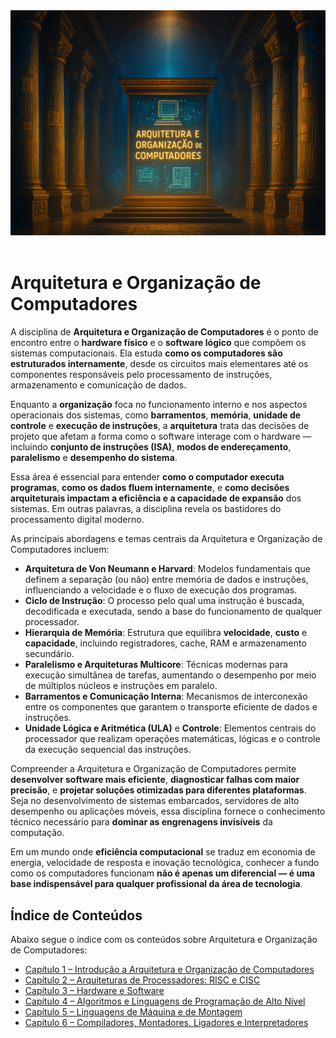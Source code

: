 <div align="center">
  <a href="https://github.com/joseferreira-dev/my-study-notes/tree/main/arquitetura-e-organizacao-de-computadores"><img src="./contents/banner-arquitetura-e-organizacao-de-computadores.png"></a>
</div>
<br>

# Arquitetura e Organização de Computadores

A disciplina de **Arquitetura e Organização de Computadores** é o ponto de encontro entre o **hardware físico** e o **software lógico** que compõem os sistemas computacionais. Ela estuda **como os computadores são estruturados internamente**, desde os circuitos mais elementares até os componentes responsáveis pelo processamento de instruções, armazenamento e comunicação de dados.

Enquanto a **organização** foca no funcionamento interno e nos aspectos operacionais dos sistemas, como **barramentos**, **memória**, **unidade de controle** e **execução de instruções**, a **arquitetura** trata das decisões de projeto que afetam a forma como o software interage com o hardware — incluindo **conjunto de instruções (ISA)**, **modos de endereçamento**, **paralelismo** e **desempenho do sistema**.

Essa área é essencial para entender **como o computador executa programas**, **como os dados fluem internamente**, e **como decisões arquiteturais impactam a eficiência e a capacidade de expansão** dos sistemas. Em outras palavras, a disciplina revela os bastidores do processamento digital moderno.

As principais abordagens e temas centrais da Arquitetura e Organização de Computadores incluem:

- **Arquitetura de Von Neumann e Harvard**: Modelos fundamentais que definem a separação (ou não) entre memória de dados e instruções, influenciando a velocidade e o fluxo de execução dos programas.
- **Ciclo de Instrução**: O processo pelo qual uma instrução é buscada, decodificada e executada, sendo a base do funcionamento de qualquer processador.
- **Hierarquia de Memória**: Estrutura que equilibra **velocidade**, **custo** e **capacidade**, incluindo registradores, cache, RAM e armazenamento secundário.
- **Paralelismo e Arquiteturas Multicore**: Técnicas modernas para execução simultânea de tarefas, aumentando o desempenho por meio de múltiplos núcleos e instruções em paralelo.
- **Barramentos e Comunicação Interna**: Mecanismos de interconexão entre os componentes que garantem o transporte eficiente de dados e instruções.
- **Unidade Lógica e Aritmética (ULA)** e **Controle**: Elementos centrais do processador que realizam operações matemáticas, lógicas e o controle da execução sequencial das instruções.

Compreender a Arquitetura e Organização de Computadores permite **desenvolver software mais eficiente**, **diagnosticar falhas com maior precisão**, e **projetar soluções otimizadas para diferentes plataformas**. Seja no desenvolvimento de sistemas embarcados, servidores de alto desempenho ou aplicações móveis, essa disciplina fornece o conhecimento técnico necessário para **dominar as engrenagens invisíveis** da computação.

Em um mundo onde **eficiência computacional** se traduz em economia de energia, velocidade de resposta e inovação tecnológica, conhecer a fundo como os computadores funcionam **não é apenas um diferencial — é uma base indispensável para qualquer profissional da área de tecnologia**.

## Índice de Conteúdos

Abaixo segue o índice com os conteúdos sobre Arquitetura e Organização de Computadores:

- [Capítulo 1 – Introdução a Arquitetura e Organização de Computadores](contents/01-introducao.md)
- [Capítulo 2 – Arquiteturas de Processadores: RISC e CISC](contents/02-arquitetura-de-processadores.md)
- [Capítulo 3 – Hardware e Software](contents/03-hardware-software.md)
- [Capítulo 4 – Algoritmos e Linguagens de Programação de Alto Nível](contents/04-linguagens-de-alto-nivel.md)
- [Capítulo 5 – Linguagens de Máquina e de Montagem](contents/05-linguagens-de-maquina-e-montagem.md)
- [Capítulo 6 – Compiladores, Montadores, Ligadores e Interpretadores](contents/06-compilador-montador-ligador-e-interpretador.md)